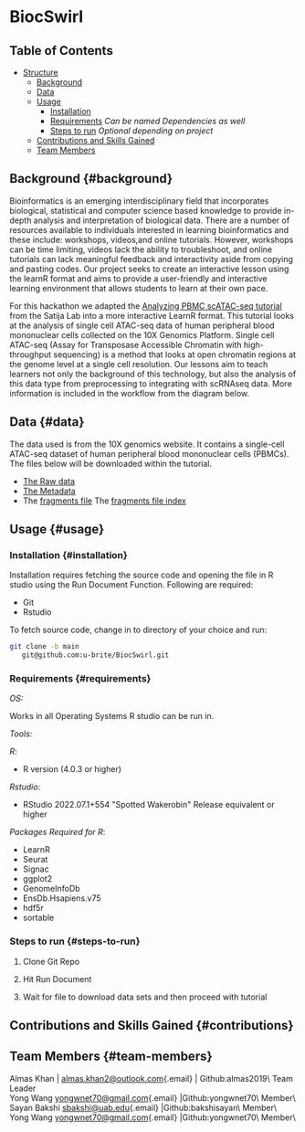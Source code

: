 # BiocSwirl

## Table of Contents

-   [Structure](#structure)
    -   [Background](#Background)
    -   [Data](#data)
    -   [Usage](#usage)
        -   [Installation](#installation)
        -   [Requirements](#requirements) *Can be named Dependencies as well*
        -   [Steps to run](#steps-to-run) *Optional depending on project*
    -   [Contributions and Skills Gained](#contributions) 
    -   [Team Members](#team-members)

## Background {#background}

Bioinformatics is an emerging interdisciplinary field that incorporates biological, statistical and computer science based knowledge to provide in-depth analysis and interpretation of biological data. There are a number of resources available to individuals interested in learning bioinformatics and these include: workshops, videos,and online tutorials. However, workshops can be time limiting, videos lack the ability to troubleshoot, and online tutorials can lack meaningful feedback and interactivity aside from copying and pasting codes. Our project seeks to create an interactive lesson using the learnR format and aims to provide a user-friendly and interactive learning environment that allows students to learn at their own pace.

For this hackathon we adapted the [Analyzing PBMC scATAC-seq tutorial](https://satijalab.org/signac/articles/pbmc_vignette.html) from the Satija Lab into a more interactive LearnR format. This tutorial looks at the analysis of single cell ATAC-seq data of human peripheral blood mononuclear cells collected on the 10X Genomics Platform. Single cell ATAC-seq (Assay for Transposase Accessible Chromatin with high-throughput sequencing) is a method that looks at open chromatin regions at the genome level at a single cell resolution. Our lessons aim to teach learners not only the background of this technology, but also the analysis of this data type from preprocessing to integrating with scRNAseq data. More information is included in the workflow from the diagram below.

## Data {#data}

The data used is from the 10X genomics website. It contains a single-cell ATAC-seq dataset of human peripheral blood mononuclear cells (PBMCs). The files below will be downloaded within the tutorial. 

- [The Raw data](https://cf.10xgenomics.com/samples/cell-atac/1.0.1/atac_v1_pbmc_10k/atac_v1_pbmc_10k_filtered_peak_bc_matrix.h5)
- [The Metadata](https://cf.10xgenomics.com/samples/cell-atac/1.0.1/atac_v1_pbmc_10k/atac_v1_pbmc_10k_singlecell.csv)
- The [fragments file](https://cf.10xgenomics.com/samples/cell-atac/1.0.1/atac_v1_pbmc_10k/atac_v1_pbmc_10k_fragments.tsv.gz) 
The [fragments file index](https://cf.10xgenomics.com/samples/cell-atac/1.0.1/atac_v1_pbmc_10k/atac_v1_pbmc_10k_fragments.tsv.gz.tbi)



## Usage {#usage}



### Installation {#installation}



Installation requires fetching the source code and opening the file in R studio using the Run Document Function. Following are required:

-   Git
-   Rstudio

To fetch source code, change in to directory of your choice and run:


``` sh
git clone -b main 
   git@github.com:u-brite/BiocSwirl.git
```

### Requirements {#requirements}

*OS:*

Works in all Operating Systems R studio can be run in. 

*Tools:*

 *R*:
- R version (4.0.3 or higher)

*Rstudio*:

- RStudio 2022.07.1+554 "Spotted Wakerobin" Release  equivalent or higher

*Packages Required for R*:

- LearnR
- Seurat
- Signac
- ggplot2
- GenomeInfoDb
- EnsDb.Hsapiens.v75
- hdf5r
- sortable


### Steps to run {#steps-to-run}

1. Clone Git Repo

2. Hit Run Document 

3. Wait for file to download data sets and then proceed with tutorial



## Contributions and Skills Gained {#contributions}


## Team Members {#team-members}

Almas Khan \| [almas.khan2\@outlook.com](mailto:almas.khan2@outlook.com){.email} \| Github:almas2019\ Team Leader\
Yong Wang [yongwnet70\@gmail.com](mailto:yongwnet70@gmail.com){.email} \|Github:yongwnet70\ Member\ 
Sayan Bakshi [sbakshi\@uab.edu](mailto:sbakshi@uab.edu){.email} \|Github:bakshisayan\ Member\ 
Yong Wang [yongwnet70\@gmail.com](mailto:yongwnet70@gmail.com){.email} \|Github:yongwnet70\ Member\ 
